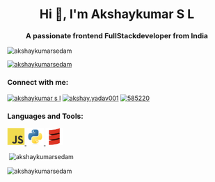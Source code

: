 <h1 align="center">Hi 👋, I'm Akshaykumar S L</h1>
<h3 align="center">A passionate frontend FullStackdeveloper from India</h3>

<p align="left"> <img src="https://komarev.com/ghpvc/?username=akshaykumarsedam&label=Profile%20views&color=0e75b6&style=flat" alt="akshaykumarsedam" /> </p>

<p align="left"> <a href="https://github.com/ryo-ma/github-profile-trophy"><img src="https://github-profile-trophy.vercel.app/?username=akshaykumarsedam" alt="akshaykumarsedam" /></a> </p>

<h3 align="left">Connect with me:</h3>
<p align="left">
<a href="https://linkedin.com/in/akshaykumar s l" target="blank"><img align="center" src="https://raw.githubusercontent.com/rahuldkjain/github-profile-readme-generator/master/src/images/icons/Social/linked-in-alt.svg" alt="akshaykumar s l" height="30" width="40" /></a>
<a href="https://instagram.com/akshay.yadav001" target="blank"><img align="center" src="https://raw.githubusercontent.com/rahuldkjain/github-profile-readme-generator/master/src/images/icons/Social/instagram.svg" alt="akshay.yadav001" height="30" width="40" /></a>
<a href="https://www.topcoder.com/members/585220" target="blank"><img align="center" src="https://raw.githubusercontent.com/rahuldkjain/github-profile-readme-generator/master/src/images/icons/Social/topcoder.svg" alt="585220" height="30" width="40" /></a>
</p>

<h3 align="left">Languages and Tools:</h3>
<p align="left"> <a href="https://developer.mozilla.org/en-US/docs/Web/JavaScript" target="_blank" rel="noreferrer"> <img src="https://raw.githubusercontent.com/devicons/devicon/master/icons/javascript/javascript-original.svg" alt="javascript" width="40" height="40"/> </a> <a href="https://www.python.org" target="_blank" rel="noreferrer"> <img src="https://raw.githubusercontent.com/devicons/devicon/master/icons/python/python-original.svg" alt="python" width="40" height="40"/> </a> <a href="https://www.scala-lang.org" target="_blank" rel="noreferrer"> <img src="https://raw.githubusercontent.com/devicons/devicon/master/icons/scala/scala-original.svg" alt="scala" width="40" height="40"/> </a> </p>

<p>&nbsp;<img align="center" src="https://github-readme-stats.vercel.app/api?username=akshaykumarsedam&show_icons=true&locale=en" alt="akshaykumarsedam" /></p>

<p><img align="center" src="https://github-readme-streak-stats.herokuapp.com/?user=akshaykumarsedam&" alt="akshaykumarsedam" /></p>
